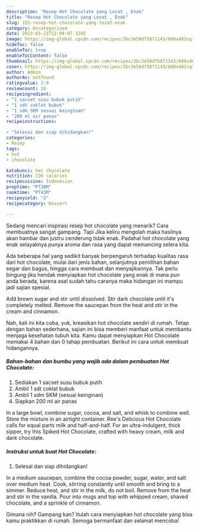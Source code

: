 ```yaml
---
description: "Resep Hot Chocolate yang Lezat , Enak"
title: "Resep Hot Chocolate yang Lezat , Enak"
slug: 151-resep-hot-chocolate-yang-lezat-enak
category: Uncategorized
date: 2022-03-21T12:08:07.329Z
image: https://img-global.cpcdn.com/recipes/3bc3e58d75871143/680x482cq70/hot-chocolate-foto-resep-utama.jpg
hideToc: false
enableToc: true
enableTocContent: false
thumbnail: https://img-global.cpcdn.com/recipes/3bc3e58d75871143/680x482cq70/hot-chocolate-foto-resep-utama.jpg
cover: https://img-global.cpcdn.com/recipes/3bc3e58d75871143/680x482cq70/hot-chocolate-foto-resep-utama.jpg
author: Admin
authorAv: notfound
ratingvalue: 3.9
reviewcount: 16
recipeingredient:
- "1 sacset susu bubuk putih"
- "1 sdt coklat bubuk"
- "1 sdm SKM sesuai keinginan"
- "200 ml air panas"
recipeinstructions:

- "Selesai dan siap dihidangkan!"
categories:
- Resep
tags:
- hot
- chocolate

katakunci: hot chocolate 
nutrition: 236 calories
recipecuisine: Indonesian
preptime: "PT30M"
cooktime: "PT43M"
recipeyield: "3"
recipecategory: Dessert

---
```



Sedang mencari inspirasi resep hot chocolate yang menarik? Cara membuatnya sangat gampang. Tapi Jika keliru mengolah maka hasilnya akan hambar dan justru cenderung tidak enak. Padahal hot chocolate yang enak selayaknya punya aroma dan rasa yang dapat memancing selera kita.


Ada beberapa hal yang sedikit banyak berpengaruh terhadap kualitas rasa dari hot chocolate, mulai dari jenis bahan, selanjutnya pemilihan bahan segar dan bagus, hingga cara membuat dan menyajikannya. Tak perlu bingung jika hendak menyiapkan hot chocolate yang enak di mana pun anda berada, karena asal sudah tahu caranya maka hidangan ini mampu jadi sajian spesial.

Add brown sugar and stir until dissolved. Stir dark chocolate until it&#39;s completely melted. Remove the saucepan from the heat and stir in the cream and cinnamon.


Nah, kali ini kita coba, yuk, kreasikan hot chocolate sendiri di rumah. Tetap dengan bahan sederhana, sajian ini bisa memberi manfaat untuk membantu menjaga kesehatan tubuh kita. Kamu dapat menyiapkan Hot Chocolate memakai 4 bahan dan 0 tahap pembuatan. Berikut ini cara untuk membuat hidangannya.

<!--inarticleads1-->

##### Bahan-bahan dan bumbu yang wajib ada dalam pembuatan Hot Chocolate:

1. Sediakan 1 sacset susu bubuk putih
1. Ambil 1 sdt coklat bubuk
1. Ambil 1 sdm SKM (sesuai keinginan)
1. Siapkan 200 ml air panas


In a large bowl, combine sugar, cocoa, and salt, and whisk to combine well. Store the mixture in an airtight container. Ree&#39;s Delicious Hot Chocolate calls for equal parts milk and half-and-half. For an ultra-indulgent, thick sipper, try this Spiked Hot Chocolate, crafted with heavy cream, milk and dark chocolate. 

<!--inarticleads2-->

##### Instruksi untuk buat Hot Chocolate:


1. Selesai dan siap dihidangkan!

In a medium saucepan, combine the cocoa powder, sugar, water, and salt over medium heat. Cook, stirring constantly until smooth and bring to a simmer. Reduce heat, and stir in the milk, do not boil. Remove from the heat and stir in the vanilla. Pour into mugs and top with whipped cream, shaved chocolate, and a sprinkle of cinnamon. 

Gimana nih? Gampang kan? Itulah cara menyiapkan hot chocolate yang bisa kamu praktikkan di rumah. Semoga bermanfaat dan selamat mencoba!
